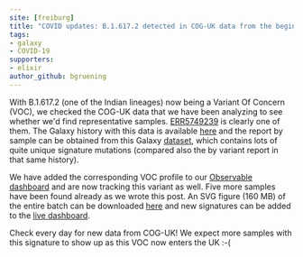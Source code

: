 ```yaml
---
site: [freiburg]
title: "COVID updates: B.1.617.2 detected in COG-UK data from the beginning of April"
tags: 
- galaxy
- COVID-19
supporters:
- elixir
author_github: bgruening
---
```


With B.1.617.2 (one of the Indian lineages) now being a Variant Of Concern (VOC), we checked the COG-UK data that we have been analyzing to
see whether we'd find representative samples. [ERR5749239](https://www.ebi.ac.uk/ena/browser/view/ERR5749239) is clearly one of them.
The Galaxy history with this data is available [here](https://usegalaxy.eu/histories/view?id=8f40d62f763c7d12) and the report by sample can be obtained from this Galaxy [dataset](https://usegalaxy.eu/datasets/11ac94870d0bb33a7d64e518c57e6180/display?to_ext=tabular), which contains lots of quite unique signature mutations (compared also the by variant report in that same history).
 
We have added the corresponding VOC profile to our [Observable dashboard](https://observablehq.com/@spond/sars-cov-2-cog-uk)
and are now tracking this variant as well. Five more samples have been found already as we wrote this post. An SVG figure (160 MB) of the entire batch can be downloaded [here](https://usegalaxy.eu/datasets/11ac94870d0bb33aca844508c6c7a320/display?to_ext=svg) and new signatures can be added to the [live dashboard](https://observablehq.com/@spond/sars-cov-2-cog-uk).

Check every day for new data from COG-UK! We expect more samples with this signature to show up as this VOC now enters the UK :-(

